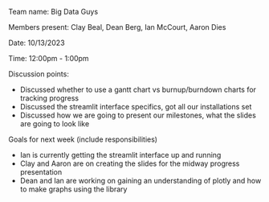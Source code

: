 Team name: Big Data Guys

Members present: Clay Beal, Dean Berg, Ian McCourt, Aaron Dies

Date: 10/13/2023

Time: 12:00pm - 1:00pm

Discussion points: 

* Discussed whether to use a gantt chart vs burnup/burndown charts for tracking progress
* Discussed the streamlit interface specifics, got all our installations set
* Discussed how we are going to present our milestones, what the slides are going to look like

Goals for next week (include responsibilities)

* Ian is currently getting the streamlit interface up and running
* Clay and Aaron are on creating the slides for the midway progress presentation
* Dean and Ian are working on gaining an understanding of plotly and how to make graphs using the library
